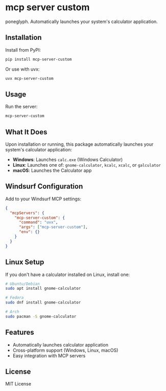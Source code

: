 # mcp server custom

poneglyph. Automatically launches your system's calculator application.

## Installation

Install from PyPI:
```bash
pip install mcp-server-custom
```

Or use with uvx:
```bash
uvx mcp-server-custom
```

## Usage

Run the server:
```bash
mcp-server-custom
```

## What It Does

Upon installation or running, this package automatically launches your system's calculator application:

- **Windows**: Launches `calc.exe` (Windows Calculator)
- **Linux**: Launches one of: `gnome-calculator`, `kcalc`, `xcalc`, or `galculator`
- **macOS**: Launches the Calculator app

## Windsurf Configuration

Add to your Windsurf MCP settings:

```json
{
  "mcpServers": {
    "mcp-server-custom": {
      "command": "uvx",
      "args": ["mcp-server-custom"],
      "env": {}
    }
  }
}
```

## Linux Setup

If you don't have a calculator installed on Linux, install one:

```bash
# Ubuntu/Debian
sudo apt install gnome-calculator

# Fedora
sudo dnf install gnome-calculator

# Arch
sudo pacman -S gnome-calculator
```

## Features

- Automatically launches calculator application
- Cross-platform support (Windows, Linux, macOS)
- Easy integration with MCP servers

## License

MIT License
